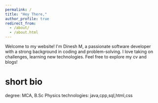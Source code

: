 ```yaml
---
permalink: /
title: "Hey There,"
author_profile: true
redirect_from: 
  - /about/
  - /about.html
---
```

Welcome to my website! I'm Dinesh M, a passionate software developer with a strong background in coding and problem-solving. I love taking on challenges, learning new technologies. Feel free to explore my cv and blogs!

# short bio
degree: MCA, B.Sc Physics
technologies: java,cpp,sql,html,css

